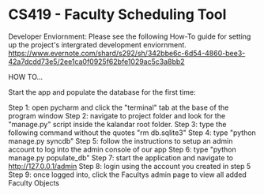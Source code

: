 CS419 - Faculty Scheduling Tool
=====

Developer Enviornment: Please see the following How-To guide for setting up the project's intergrated development enviornment. https://www.evernote.com/shard/s292/sh/342bbe6c-6d54-4860-bee3-42a7dcdd73e5/2ee1ca0f0925f62bfe1029ac5c3a8bb2

HOW TO...

Start the app and populate the database for the first time:

Step 1: open pycharm and click the "terminal" tab at the base of the program window Step 2: navigate to project folder and look for the "manage.py" script inside the kalandar root folder. Step 3: type the following command without the quotes "rm db.sqlite3" Step 4: type "python manage.py syncdb" Step 5: follow the instructions to setup an admin account to log into the admin console of our app Step 6: type "python manage.py populate_db" Step 7: start the application and navigate to http://127.0.0.1/admin Step 8: login using the account you created in step 5 Step 9: once logged into, click the Facultys admin page to view all added Faculty Objects
